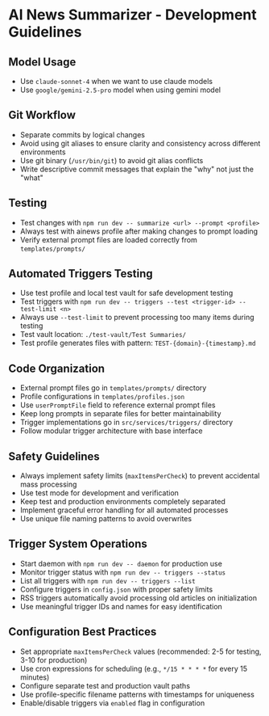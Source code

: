 # AI News Summarizer - Development Guidelines

## Model Usage
- Use `claude-sonnet-4` when we want to use claude models
- Use `google/gemini-2.5-pro` model when using gemini model

## Git Workflow
- Separate commits by logical changes
- Avoid using git aliases to ensure clarity and consistency across different environments
- Use git binary (`/usr/bin/git`) to avoid git alias conflicts
- Write descriptive commit messages that explain the "why" not just the "what"

## Testing
- Test changes with `npm run dev -- summarize <url> --prompt <profile>`
- Always test with ainews profile after making changes to prompt loading
- Verify external prompt files are loaded correctly from `templates/prompts/`

## Automated Triggers Testing
- Use test profile and local test vault for safe development testing
- Test triggers with `npm run dev -- triggers --test <trigger-id> --test-limit <n>`
- Always use `--test-limit` to prevent processing too many items during testing
- Test vault location: `./test-vault/Test Summaries/`
- Test profile generates files with pattern: `TEST-{domain}-{timestamp}.md`

## Code Organization
- External prompt files go in `templates/prompts/` directory
- Profile configurations in `templates/profiles.json`
- Use `userPromptFile` field to reference external prompt files
- Keep long prompts in separate files for better maintainability
- Trigger implementations go in `src/services/triggers/` directory
- Follow modular trigger architecture with base interface

## Safety Guidelines
- Always implement safety limits (`maxItemsPerCheck`) to prevent accidental mass processing
- Use test mode for development and verification
- Keep test and production environments completely separated
- Implement graceful error handling for all automated processes
- Use unique file naming patterns to avoid overwrites

## Trigger System Operations
- Start daemon with `npm run dev -- daemon` for production use
- Monitor trigger status with `npm run dev -- triggers --status`
- List all triggers with `npm run dev -- triggers --list`
- Configure triggers in `config.json` with proper safety limits
- RSS triggers automatically avoid processing old articles on initialization
- Use meaningful trigger IDs and names for easy identification

## Configuration Best Practices
- Set appropriate `maxItemsPerCheck` values (recommended: 2-5 for testing, 3-10 for production)
- Use cron expressions for scheduling (e.g., `*/15 * * * *` for every 15 minutes)
- Configure separate test and production vault paths
- Use profile-specific filename patterns with timestamps for uniqueness
- Enable/disable triggers via `enabled` flag in configuration